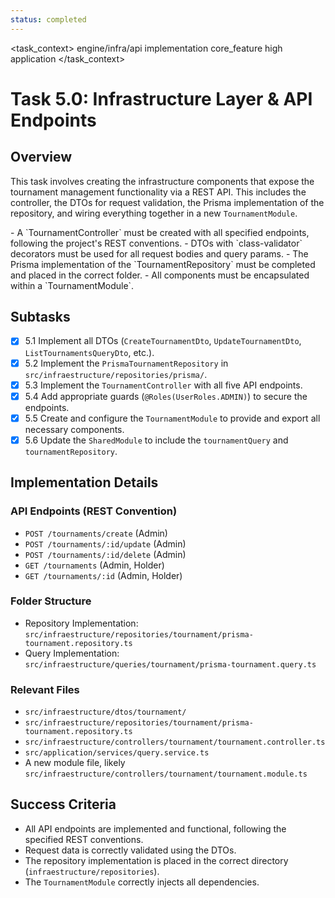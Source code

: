 ```yaml
---
status: completed
---
```

<task_context>
<domain>engine/infra/api</domain>
<type>implementation</type>
<scope>core_feature</scope>
<complexity>high</complexity>
<dependencies>application</dependencies>
</task_context>

# Task 5.0: Infrastructure Layer & API Endpoints

## Overview

This task involves creating the infrastructure components that expose the tournament management functionality via a REST API. This includes the controller, the DTOs for request validation, the Prisma implementation of the repository, and wiring everything together in a new `TournamentModule`.

<requirements>
- A `TournamentController` must be created with all specified endpoints, following the project's REST conventions.
- DTOs with `class-validator` decorators must be used for all request bodies and query params.
- The Prisma implementation of the `TournamentRepository` must be completed and placed in the correct folder.
- All components must be encapsulated within a `TournamentModule`.
</requirements>

## Subtasks

- [x] 5.1 Implement all DTOs (`CreateTournamentDto`, `UpdateTournamentDto`, `ListTournamentsQueryDto`, etc.).
- [x] 5.2 Implement the `PrismaTournamentRepository` in `src/infraestructure/repositories/prisma/`.
- [x] 5.3 Implement the `TournamentController` with all five API endpoints.
- [x] 5.4 Add appropriate guards (`@Roles(UserRoles.ADMIN)`) to secure the endpoints.
- [x] 5.5 Create and configure the `TournamentModule` to provide and export all necessary components.
- [x] 5.6 Update the `SharedModule` to include the `tournamentQuery` and `tournamentRepository`.

## Implementation Details

### API Endpoints (REST Convention)
-   `POST /tournaments/create` (Admin)
-   `POST /tournaments/:id/update` (Admin)
-   `POST /tournaments/:id/delete` (Admin)
-   `GET /tournaments` (Admin, Holder)
-   `GET /tournaments/:id` (Admin, Holder)

### Folder Structure
- Repository Implementation: `src/infraestructure/repositories/tournament/prisma-tournament.repository.ts`
- Query Implementation: `src/infraestructure/queries/tournament/prisma-tournament.query.ts`

### Relevant Files
- `src/infraestructure/dtos/tournament/`
- `src/infraestructure/repositories/tournament/prisma-tournament.repository.ts`
- `src/infraestructure/controllers/tournament/tournament.controller.ts`
- `src/application/services/query.service.ts`
- A new module file, likely `src/infraestructure/controllers/tournament/tournament.module.ts`

## Success Criteria
- All API endpoints are implemented and functional, following the specified REST conventions.
- Request data is correctly validated using the DTOs.
- The repository implementation is placed in the correct directory (`infraestructure/repositories`).
- The `TournamentModule` correctly injects all dependencies.
